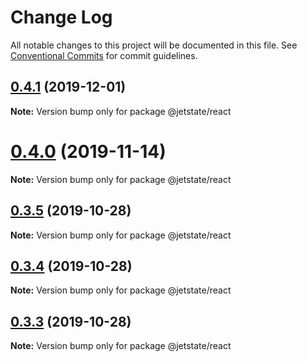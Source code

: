 # Change Log

All notable changes to this project will be documented in this file.
See [Conventional Commits](https://conventionalcommits.org) for commit guidelines.

## [0.4.1](https://github.com/mnasyrov/jetstate/compare/v0.4.0...v0.4.1) (2019-12-01)

**Note:** Version bump only for package @jetstate/react

# [0.4.0](https://github.com/mnasyrov/jetstate/compare/v0.3.5...v0.4.0) (2019-11-14)

**Note:** Version bump only for package @jetstate/react

## [0.3.5](https://github.com/mnasyrov/jetstate/compare/v0.3.4...v0.3.5) (2019-10-28)

**Note:** Version bump only for package @jetstate/react

## [0.3.4](https://github.com/mnasyrov/jetstate/compare/v0.3.3...v0.3.4) (2019-10-28)

**Note:** Version bump only for package @jetstate/react

## [0.3.3](https://github.com/mnasyrov/jetstate/compare/v0.3.2...v0.3.3) (2019-10-28)

**Note:** Version bump only for package @jetstate/react
